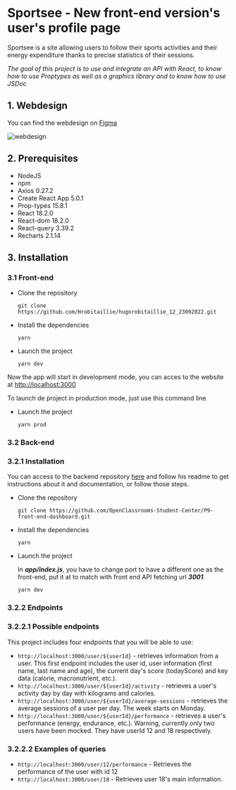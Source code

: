 # Sportsee - New front-end version's user's profile page
Sportsee is a site allowing users to follow their sports activities and their energy expenditure thanks to precise statistics of their sessions.

_The goal of this project is to use and integrate an API with React, to know how to use Proptypes as well as a graphics library and to know how to use JSDoc_

## 1. Webdesign
You can find the webdesign on  [Figma](https://www.figma.com/file/BMomGVZqLZb811mDMShpLu/UI-design-Sportify-FR)

![webdesign](https://github.com/Hrobitaillie/hugorobitaillie_12_23092022/blob/main/mignature.jpg)

## 2. Prerequisites

+ NodeJS
+ npm
+ Axios 0.27.2
+ Create React App 5.0.1
+ Prop-types 15.8.1
+ React 18.2.0
+ React-dom 18.2.0
+ React-query 3.39.2
+ Recharts 2.1.14

## 3. Installation

### 3.1 Front-end

+ Clone the repository

    `git clone https://github.com/Hrobitaillie/hugorobitaillie_12_23092022.git`

+ Install the dependencies

    `yarn`

+ Launch the project

    `yarn dev`

Now the app will start in development mode, you can acces to the website at [http://localhost:3000]( http://localhost:3000)

To launch de project in production mode, just use this command line

+ Launch the project

    `yarn prod`

### 3.2 Back-end

### 3.2.1 Installation

You can access to the backend repository [here](https://github.com/OpenClassrooms-Student-Center/P9-front-end-dashboard) and follow his readme to get instructions about it and documentation, or follow those steps.

+ Clone the repository

    `git clone https://github.com/OpenClassrooms-Student-Center/P9-front-end-dashboard.git`

+ Install the dependencies

    `yarn`

+ Launch the project
    
    In **_app/index.js_**, you have to change port to have a different one as the front-end, put it at to match with front end API fetching url **_3001_**.

    `yarn dev`

### 3.2.2 Endpoints
### 3.2.2.1 Possible endpoints

This project includes four endpoints that you will be able to use:

+ `http://localhost:3000/user/${userId}` - retrieves information from a user. This first endpoint includes the user id, user information (first name, last name and age), the current day's score (todayScore) and key data (calorie, macronutrient, etc.).
+ `http://localhost:3000/user/${userId}/activity` - retrieves a user's activity day by day with kilograms and calories.
+ `http://localhost:3000/user/${userId}/average-sessions` - retrieves the average sessions of a user per day. The week starts on Monday.
+ `http://localhost:3000/user/${userId}/performance` - retrieves a user's performance (energy, endurance, etc.).
Warning, currently only two users have been mocked. They have userId 12 and 18 respectively.

### 3.2.2.2 Examples of queries
+ `http://localhost:3000/user/12/performance` - Retrieves the performance of the user with id 12
+ `http://localhost:3000/user/18` - Retrieves user 18's main information.